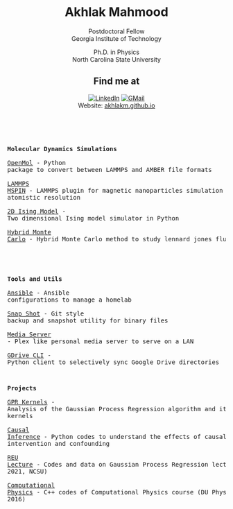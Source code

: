 <div align="center">

<h1>
Akhlak Mahmood
</h1>

</div>

<div align="center">

Postdoctoral Fellow\
Georgia Institute of Technology

Ph.D. in Physics\
North Carolina State University

</div>


<div align="center">
<h2>
Find me at
</h2>

<a href="https://www.linkedin.com/in/akhlakm/"><img src="https://img.shields.io/badge/LinkedIn-0077B5?style=for-the-badge&logo=linkedin&logoColor=white" alt="LinkedIn"/></a>
<a href="mailto:amahmoo3@ncsu.edu"><img src="https://img.shields.io/badge/Gmail-D14836?style=for-the-badge&logo=gmail&logoColor=white" alt="GMail"/></a>
<br>
Website: <a href="https://akhlakm.github.io">akhlakm.github.io</a>
</div>

<br>

<!-- Inspired by https://github.com/EmilHvitfeldt/EmilHvitfeldt -->
<div align="left">
<h3>

</h3>
</div>
<pre>

<b>Molecular Dynamics Simulations</b>  
<a href="https://github.com/akhlakm/Open_MOL">OpenMol</a>               - Python package to convert between LAMMPS and AMBER file formats  
<a href="https://github.com/yingling-group/lammps-mspin">LAMMPS MSPIN</a>          - LAMMPS plugin for magnetic nanoparticles simulation with atomistic resolution  
<a href="https://github.com/akhlakm/2D_Ising_Model">2D Ising Model</a>        - Two dimensional Ising model simulator in Python  
<a href="https://github.com/akhlakm/Hybrid_Monte_Carlo">Hybrid Monte Carlo</a>    - Hybrid Monte Carlo method to study lennard jones fluid  
<!-- <a href="https://github.com/akhlakm/CNN_LJ_PotE_Predict">LJ PotE</a>             - Prediction of the potential energy of 2D Lennard-Jones fluid   -->

<b>Tools and Utils</b>  
<a href="https://github.com/akhlakm/ansible">Ansible</a>               - Ansible configurations to manage a homelab  
<a href="https://github.com/akhlakm/Snap_Shot">Snap Shot</a>             - Git style backup and snapshot utility for binary files  
<a href="https://github.com/akhlakm/Home_Media_Server">Media Server</a>          - Plex like personal media server to serve on a LAN  
<a href="https://github.com/akhlakm/Python_GDrive_CLI">GDrive CLI</a>            - Python client to selectively sync Google Drive directories  

<b>Projects</b>  
<a href="https://github.com/akhlakm/GPR_Kernels">GPR Kernels</a>           - Analysis of the Gaussian Process Regression algorithm and its kernels  
<a href="https://github.com/akhlakm/Causal_Inference">Causal Inference</a>      - Python codes to understand the effects of causal intervention and confounding  
<a href="https://github.com/akhlakm/REU_GPR_Lecture_Code">REU Lecture</a>           - Codes and data on Gaussian Process Regression lecture (REU 2021, NCSU)  
<a href="https://github.com/akhlakm/Computational_Physics_DU">Computational Physics</a> - C++ codes of Computational Physics course (DU Physics, 2016)
</pre>

